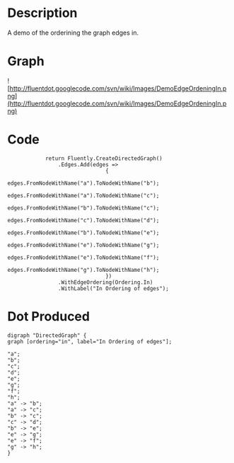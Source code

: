 # Description #

A demo of the orderining the graph edges in.

# Graph #

![http://fluentdot.googlecode.com/svn/wiki/Images/DemoEdgeOrdeningIn.png](http://fluentdot.googlecode.com/svn/wiki/Images/DemoEdgeOrdeningIn.png)

# Code #

```
            return Fluently.CreateDirectedGraph()
                .Edges.Add(edges =>
                               {
                                   edges.FromNodeWithName("a").ToNodeWithName("b");
                                   edges.FromNodeWithName("a").ToNodeWithName("c");
                                   edges.FromNodeWithName("b").ToNodeWithName("c");
                                   edges.FromNodeWithName("c").ToNodeWithName("d");
                                   edges.FromNodeWithName("b").ToNodeWithName("e");
                                   edges.FromNodeWithName("e").ToNodeWithName("g");
                                   edges.FromNodeWithName("e").ToNodeWithName("f");
                                   edges.FromNodeWithName("g").ToNodeWithName("h");
                               })
                .WithEdgeOrdering(Ordering.In)
                .WithLabel("In Ordering of edges");

```

# Dot Produced #

```
digraph "DirectedGraph" {
graph [ordering="in", label="In Ordering of edges"];

"a";
"b";
"c";
"d";
"e";
"g";
"f";
"h";
"a" -> "b";
"a" -> "c";
"b" -> "c";
"c" -> "d";
"b" -> "e";
"e" -> "g";
"e" -> "f";
"g" -> "h";
}
```